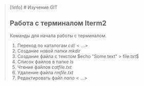 >[!info] #  Изучение GIT
> ## Работа с терминалом Iterm2
> Команды для начала работы с терминалом.
> 	1. Переход по каталогам $cd /<...>$
> 	2. Создание новой папки $mkdir$
> 	3. Создание файла с текстом $echo  "Some text" > file.txt$
> 	4. Список файлов в папке $ls$
> 	5. Чтение файлов $cat file.txt$
> 	6. Удаление файла $rm file.txt$
> 	7. Редактировать файл  $nano <...>$











